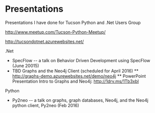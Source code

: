 # Presentations
Presentations I have done for Tucson Python and .Net Users Group

http://www.meetup.com/Tucson-Python-Meetup/

http://tucsondotnet.azurewebsites.net/

.Net

* SpecFlow -- a talk on Behavior Driven Development using SpecFlow (June 20015)
* TBD Graphs and the Neo4j Client (scheduled for April 2016)
**   http://graphs-demo.azurewebsites.net/demo/neo4j
**   PowerPoint Presentation Intro to Graphs and Neo4j:  http://1drv.ms/1Tb3xbI

Python

* Py2neo -- a talk on graphs, graph databases, Neo4j, and the Neo4j python client, Py2neo (Feb 2016)
